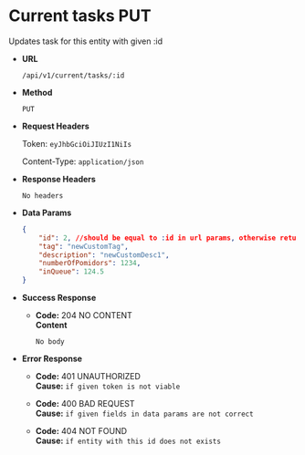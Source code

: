 # Current tasks PUT

Updates task for this entity with given :id

* **URL**

  `/api/v1/current/tasks/:id`

* **Method**

  `PUT`

* **Request Headers**
  
  Token: `eyJhbGciOiJIUzI1NiIs`

  Content-Type: `application/json`

* **Response Headers**

  `No headers`

* **Data Params**

     ```json
     {
         "id": 2, //should be equal to :id in url params, otherwise return 400 bad request
         "tag": "newCustomTag",
         "description": "newCustomDesc1",
         "numberOfPomidors": 1234,
         "inQueue": 124.5
    }
    ```

* **Success Response**

  * **Code:** 204  NO CONTENT  
  **Content**

    `No body`

* **Error Response**
  
  * **Code:** 401 UNAUTHORIZED  
  **Cause:** `if given token is not viable`

  * **Code:** 400 BAD REQUEST  
  **Cause:** `if given fields in data params are not correct`

  * **Code:** 404 NOT FOUND  
  **Cause:** `if entity with this id does not exists`
